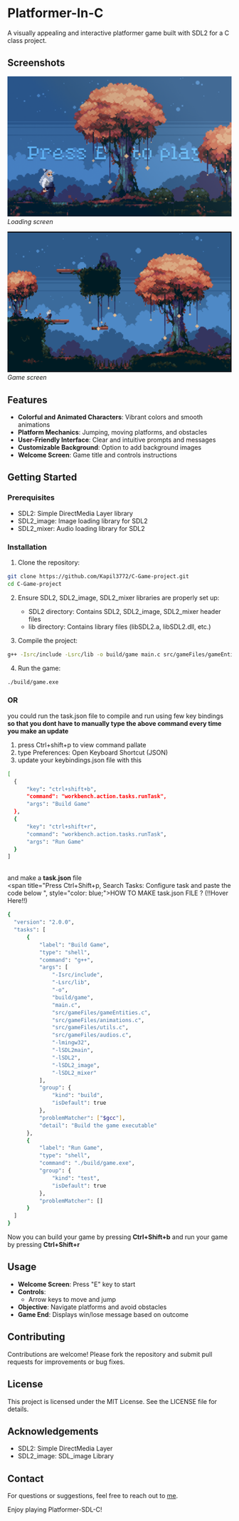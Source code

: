 # Platformer-In-C

A visually appealing and interactive platformer game built with SDL2 for a C class project.

## Screenshots

![Loading Screen](data/screenshots/loading_screen.png)
*Loading screen*

![Game Screen](data/screenshots/game_screen.png)
*Game screen*

## Features

- **Colorful and Animated Characters**: Vibrant colors and smooth animations
- **Platform Mechanics**: Jumping, moving platforms, and obstacles
- **User-Friendly Interface**: Clear and intuitive prompts and messages
- **Customizable Background**: Option to add background images
- **Welcome Screen**: Game title and controls instructions

## Getting Started

### Prerequisites

- SDL2: Simple DirectMedia Layer library
- SDL2_image: Image loading library for SDL2
- SDL2_mixer: Audio loading library for SDL2

### Installation

1. Clone the repository:
```sh
git clone https://github.com/Kapil3772/C-Game-project.git
cd C-Game-project
```

2. Ensure SDL2, SDL2_image, SDL2_mixer libraries are properly set up:
    - SDL2 directory: Contains SDL2, SDL2_image, SDL2_mixer header files
    - lib directory: Contains library files (libSDL2.a, libSDL2.dll, etc.)

3. Compile the project:
```sh
g++ -Isrc/include -Lsrc/lib -o build/game main.c src/gameFiles/gameEntities.c src/gameFiles/animations.c src/gameFiles/utils.c src/gameFiles/audios.c -lmingw32 -lSDL2main -lSDL2 -lSDL2_image -lSDL2_mixer
```
4. Run the game:
```sh
./build/game.exe
```
### OR 
you could run the task.json file to compile and run using few key bindings <br> **so that you dont have to manually type the above command every time you make an update**
1. press Ctrl+shift+p to view command pallate
2. type Preferences: Open Keyboard Shortcut (JSON)
3. update your keybindings.json file with this
  ```sh
  [
    {
        "key": "ctrl+shift+b",
        "command": "workbench.action.tasks.runTask",
        "args": "Build Game"
    },
    {
        "key": "ctrl+shift+r",
        "command": "workbench.action.tasks.runTask",
        "args": "Run Game"
    }
  ]
  ```
  <br> and make a **task.json** file <br> <span title="Press Ctrl+Shift+p, Search Tasks: Configure task and paste the code below ", style="color: blue;">HOW TO MAKE task.json FILE ? (!!Hover Here!!)</span>
  ```sh
  {
    "version": "2.0.0",
    "tasks": [
        {
            "label": "Build Game",
            "type": "shell",
            "command": "g++",
            "args": [
                "-Isrc/include",
                "-Lsrc/lib",
                "-o",
                "build/game",
                "main.c",
                "src/gameFiles/gameEntities.c",
                "src/gameFiles/animations.c",
                "src/gameFiles/utils.c",
                "src/gameFiles/audios.c",      
                "-lmingw32",
                "-lSDL2main",
                "-lSDL2",
                "-lSDL2_image",
                "-lSDL2_mixer"
            ],
            "group": {
                "kind": "build",
                "isDefault": true
            },
            "problemMatcher": ["$gcc"],
            "detail": "Build the game executable"
        },
        {
            "label": "Run Game",
            "type": "shell",
            "command": "./build/game.exe",
            "group": {
                "kind": "test",
                "isDefault": true
            },
            "problemMatcher": []
        }
    ]
  }

  ```
  Now you can build your game by pressing **Ctrl+Shift+b**
  and run your game by pressing **Ctrl+Shift+r**

## Usage

- **Welcome Screen**: Press "E" key to start
- **Controls**: 
  - Arrow keys to move and jump
- **Objective**: Navigate platforms and avoid obstacles
- **Game End**: Displays win/lose message based on outcome

## Contributing

Contributions are welcome! Please fork the repository and submit pull requests for improvements or bug fixes.

## License

This project is licensed under the MIT License. See the LICENSE file for details.

## Acknowledgements

- SDL2: Simple DirectMedia Layer
- SDL2_image: SDL_image Library

## Contact

For questions or suggestions, feel free to reach out to [me](mailto:k.asid721011@gmail.com).


Enjoy playing Platformer-SDL-C!
